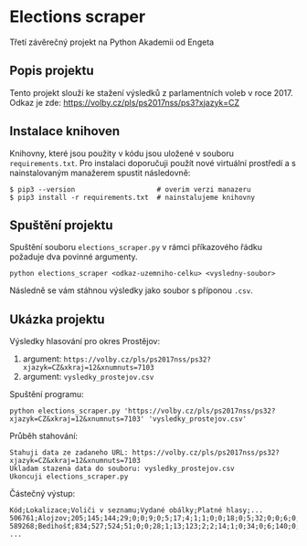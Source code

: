 # Elections scraper
Třetí závěrečný projekt na Python Akademii od Engeta

## Popis projektu
Tento projekt slouží ke stažení výsledků z parlamentních voleb v roce 2017.
Odkaz je zde: https://volby.cz/pls/ps2017nss/ps3?xjazyk=CZ

## Instalace knihoven
Knihovny, které jsou použity v kódu jsou uložené v souboru `requirements.txt`. Pro instalaci doporučuji použít nové virtuální prostředí a s nainstalovaným manažerem spustit následovně:
```
$ pip3 --version                    # overim verzi manazeru
$ pip3 install -r requirements.txt  # nainstalujeme knihovny
```

## Spuštění projektu
Spuštění souboru `elections_scraper.py` v rámci příkazového řádku požaduje dva povinné argumenty.
```
python elections_scraper <odkaz-uzemniho-celku> <vysledny-soubor>
```
Následně se vám stáhnou výsledky jako soubor s příponou `.csv`.

## Ukázka projektu
Výsledky hlasování pro okres Prostějov:
 1. argument: `https://volby.cz/pls/ps2017nss/ps32?xjazyk=CZ&xkraj=12&xnumnuts=7103`
 2. argument: `vysledky_prostejov.csv`

Spuštění programu:
```
python elections_scraper.py 'https://volby.cz/pls/ps2017nss/ps32?xjazyk=CZ&xkraj=12&xnumnuts=7103' 'vysledky_prostejov.csv'
```

Průběh stahování:
```
Stahuji data ze zadaneho URL: https://volby.cz/pls/ps2017nss/ps32?xjazyk=CZ&xkraj=12&xnumnuts=7103
Ukladam stazena data do souboru: vysledky_prostejov.csv
Ukoncuji elections_scraper.py
```

Částečný výstup:
```
Kód;Lokalizace;Voliči v seznamu;Vydané obálky;Platné hlasy;...
506761;Alojzov;205;145;144;29;0;0;9;0;5;17;4;1;1;0;0;18;0;5;32;0;0;6;0;0;1;1;15;0
589268;Bedihošť;834;527;524;51;0;0;28;1;13;123;2;2;14;1;0;34;0;6;140;0;0;26;0;0;0;0;82;1
...
```
